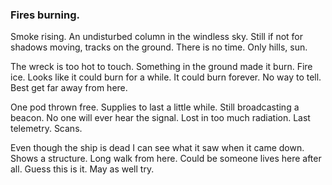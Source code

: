 ### Fires burning.

Smoke rising. An undisturbed column in the windless sky. Still if not for shadows moving, tracks on the ground. There is no time. Only hills, sun.  

The wreck is too hot to touch. Something in the ground made it burn. Fire ice. Looks like it could burn for a while. It could burn forever. No way to tell. Best get far away from here.

One pod thrown free. Supplies to last a little while. Still broadcasting a beacon. No one will ever hear the signal. Lost in too much radiation. Last telemetry. Scans.

Even though the ship is dead I can see what it saw when it came down. Shows a structure. Long walk from here. Could be someone lives here after all. Guess this is it. May as well try.